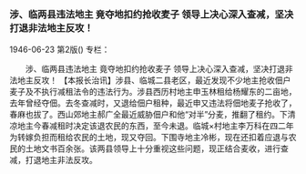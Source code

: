 ### 涉、临两县违法地主  竟夺地扣约抢收麦子  领导上决心深入查减，坚决打退非法地主反攻！

1946-06-23
第2版()
专栏：

　　涉、临两县违法地主
    竟夺地扣约抢收麦子
    领导上决心深入查减，坚决打退非法地主反攻！
    【本报长治讯】涉县、临城二县老区，最近发现不少地主抢收佃户麦子及不执行减租法令的违法行为。涉县西历村地主申玉林租给杨耀东的二亩地，去年曾经夺佃。去冬查减时，又退给佃户租种，最近申又违法将佃地麦子抢收了，春麻也拔了。西山郊地主郝广全最近威胁佃户和他“对半”分麦，推翻了租约。下清凉地主今春减租时决定该退农民的东西，至今未退。临城×村地主李万科在四二年为转嫁负担而租给农民的土地，现又夺回。下围寺地主冷彬，现在还扣着应退与农民的土地文书百余张。该两县领导上十分重视这些问题，现正结合麦收，进行查减，打退地主非法反攻。
